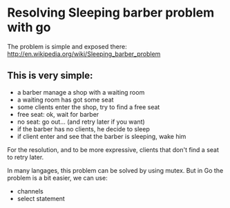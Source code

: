 # Resolving Sleeping barber problem with go
The problem is simple and exposed there: http://en.wikipedia.org/wiki/Sleeping_barber_problem

## This is very simple:

- a barber manage a shop with a waiting room
- a waiting room has got some seat
- some clients enter the shop, try to find a free seat
- free seat: ok, wait for barber
- no seat: go out... (and retry later if you want)
- if the barber has no clients, he decide to sleep
- if client enter and see that the barber is sleeping, wake him

For the resolution, and to be more expressive, clients that don't find a seat to retry later.

In many langages, this problem can be solved by using mutex. But in Go the problem is a bit easier, we can use:

- channels
- select statement
